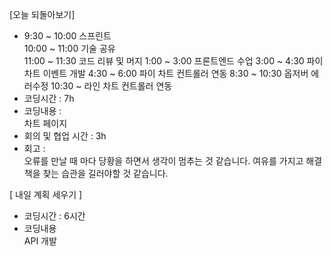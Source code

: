 [오늘 되돌아보기]

- 9:30 ~ 10:00 스프린트 <br/>
  10:00 ~ 11:00 기술 공유 </br>
  11:00 ~ 11:30 코드 리뷰 및 머지
  1:00 ~ 3:00 프론트엔드 수업
  3:00 ~ 4:30 파이 차트 이벤트 개발
  4:30 ~ 6:00 파이 차트 컨트롤러 연동
  8:30 ~ 10:30 옵저버 에러수정
  10:30 ~ 라인 차트 컨트롤러 연동
  <br/>
- 코딩시간 : 7h
- 코딩내용 :  
   차트 페이지
- 회의 및 협업 시간 : 3h
- 회고 : <br/>
  오류를 만날 때 마다 당황을 하면서 생각이 멈추는 것 같습니다. 여유를 가지고 해결책을 찾는 습관을 길러야할 것 같습니다. 

[ 내일 계획 세우기 ]
- 코딩시간 : 6시간
- 코딩내용  
  API 개발
